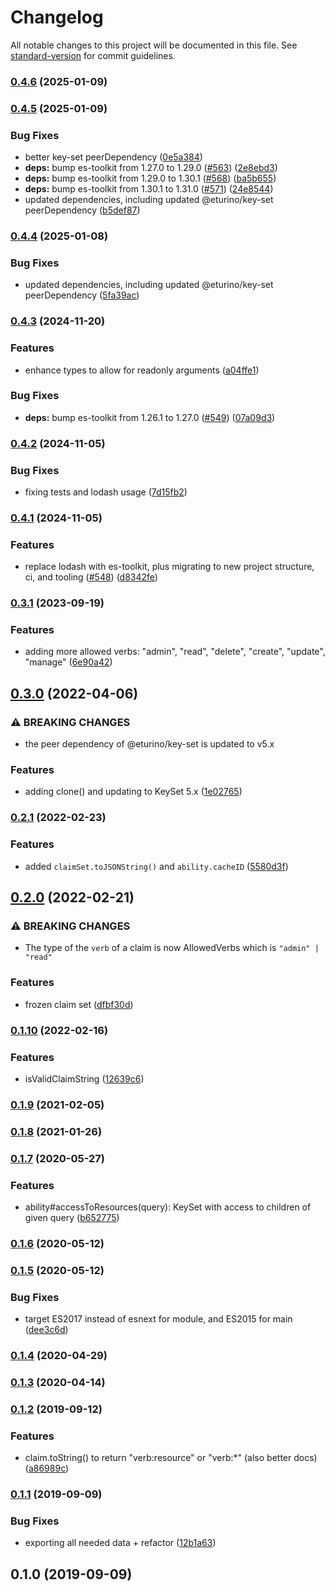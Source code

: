 # Changelog

All notable changes to this project will be documented in this file. See [standard-version](https://github.com/conventional-changelog/standard-version) for commit guidelines.

### [0.4.6](https://github.com/eturino/claims.ts/compare/v0.4.5...v0.4.6) (2025-01-09)

### [0.4.5](https://github.com/eturino/claims.ts/compare/v0.4.3...v0.4.5) (2025-01-09)


### Bug Fixes

* better key-set peerDependency ([0e5a384](https://github.com/eturino/claims.ts/commit/0e5a384844dae8ae0771d2ab819d2ace106d30d5))
* **deps:** bump es-toolkit from 1.27.0 to 1.29.0 ([#563](https://github.com/eturino/claims.ts/issues/563)) ([2e8ebd3](https://github.com/eturino/claims.ts/commit/2e8ebd3af9e8af6f790c966a28e4c3e95f702327))
* **deps:** bump es-toolkit from 1.29.0 to 1.30.1 ([#568](https://github.com/eturino/claims.ts/issues/568)) ([ba5b655](https://github.com/eturino/claims.ts/commit/ba5b655a392d23aa7cec5ae5d2cdf566d64b58d5))
* **deps:** bump es-toolkit from 1.30.1 to 1.31.0 ([#571](https://github.com/eturino/claims.ts/issues/571)) ([24e8544](https://github.com/eturino/claims.ts/commit/24e8544229cac6b95283fde1988789cbe04c6829))
* updated dependencies, including updated @eturino/key-set peerDependency ([b5def87](https://github.com/eturino/claims.ts/commit/b5def8701bb7fa8f7aebde64464e987039f6cb0c))

### [0.4.4](https://github.com/eturino/claims.ts/compare/v0.4.3...v0.4.4) (2025-01-08)


### Bug Fixes

* updated dependencies, including updated @eturino/key-set peerDependency ([5fa39ac](https://github.com/eturino/claims.ts/commit/5fa39ac2002a347ec5495f21b69709a277b56285))

### [0.4.3](https://github.com/eturino/claims.ts/compare/v0.4.2...v0.4.3) (2024-11-20)


### Features

* enhance types to allow for readonly arguments ([a04ffe1](https://github.com/eturino/claims.ts/commit/a04ffe1ef06ef95a054d2482661f28790cf1d324))


### Bug Fixes

* **deps:** bump es-toolkit from 1.26.1 to 1.27.0 ([#549](https://github.com/eturino/claims.ts/issues/549)) ([07a09d3](https://github.com/eturino/claims.ts/commit/07a09d3ab3f41f04a2fdf01c65cf82cd4e4b1f9b))

### [0.4.2](https://github.com/eturino/claims.ts/compare/v0.4.1...v0.4.2) (2024-11-05)


### Bug Fixes

* fixing tests and lodash usage ([7d15fb2](https://github.com/eturino/claims.ts/commit/7d15fb27dfef1858b47eaafaa42ae69d085f31ad))

### [0.4.1](https://github.com/eturino/claims.ts/compare/v0.3.1...v0.4.1) (2024-11-05)


### Features

* replace lodash with es-toolkit, plus migrating to new project structure, ci, and tooling ([#548](https://github.com/eturino/claims.ts/issues/548)) ([d8342fe](https://github.com/eturino/claims.ts/commit/d8342fe3bdfcd70192a4a2eed79b3cc038087c6d))

### [0.3.1](https://github.com/eturino/claims.ts/compare/v0.3.0...v0.3.1) (2023-09-19)


### Features

* adding more allowed verbs: "admin", "read", "delete", "create", "update", "manage" ([6e90a42](https://github.com/eturino/claims.ts/commit/6e90a42a9fc6f7b59d26ffd93b78ef9b35050322))

## [0.3.0](https://github.com/eturino/claims.ts/compare/v0.2.1...v0.3.0) (2022-04-06)


### ⚠ BREAKING CHANGES

* the peer dependency of @eturino/key-set is updated to v5.x

### Features

* adding clone() and updating to KeySet 5.x ([1e02765](https://github.com/eturino/claims.ts/commit/1e02765af382e53851c433458328b50340be7edb))

### [0.2.1](https://github.com/eturino/claims.ts/compare/v0.2.0...v0.2.1) (2022-02-23)


### Features

* added `claimSet.toJSONString()` and `ability.cacheID` ([5580d3f](https://github.com/eturino/claims.ts/commit/5580d3f83ca0680cd4b49d5447128f0d5034317a))

## [0.2.0](https://github.com/eturino/claims.ts/compare/v0.1.10...v0.2.0) (2022-02-21)


### ⚠ BREAKING CHANGES

* The type of the `verb` of a claim is now AllowedVerbs which is `"admin" | "read"`

### Features

* frozen claim set ([dfbf30d](https://github.com/eturino/claims.ts/commit/dfbf30d278dd18fbbbbeee33a8e7e2c50bfd5fd1))

### [0.1.10](https://github.com/eturino/claims.ts/compare/v0.1.9...v0.1.10) (2022-02-16)


### Features

* isValidClaimString ([12639c6](https://github.com/eturino/claims.ts/commit/12639c69c07d838705ec01c1ac414c823f177b91))

### [0.1.9](https://github.com/eturino/claims.ts/compare/v0.1.8...v0.1.9) (2021-02-05)

### [0.1.8](https://github.com/eturino/claims.ts/compare/v0.1.7...v0.1.8) (2021-01-26)

### [0.1.7](https://github.com/eturino/claims.ts/compare/v0.1.6...v0.1.7) (2020-05-27)


### Features

* ability#accessToResources(query): KeySet<string> with access to children of given query ([b652775](https://github.com/eturino/claims.ts/commit/b65277529c565f0d0d9ba30b9d0b1b83695d5321))

### [0.1.6](https://github.com/eturino/claims.ts/compare/v0.1.5...v0.1.6) (2020-05-12)

### [0.1.5](https://github.com/eturino/claims.ts/compare/v0.1.4...v0.1.5) (2020-05-12)


### Bug Fixes

* target ES2017 instead of esnext for module, and ES2015 for main ([dee3c6d](https://github.com/eturino/claims.ts/commit/dee3c6dc869c2c7f9a9a28f4038027c20c4c9765))

### [0.1.4](https://github.com/eturino/claims.ts/compare/v0.1.3...v0.1.4) (2020-04-29)

### [0.1.3](https://github.com/eturino/claims.ts/compare/v0.1.2...v0.1.3) (2020-04-14)

### [0.1.2](https://github.com/eturino/claims.ts/compare/v0.1.1...v0.1.2) (2019-09-12)


### Features

* claim.toString() to return "verb:resource" or "verb:*" (also better docs) ([a86989c](https://github.com/eturino/claims.ts/commit/a86989c))

### [0.1.1](https://github.com/eturino/claims.ts/compare/v0.1.0...v0.1.1) (2019-09-09)


### Bug Fixes

* exporting all needed data + refactor ([12b1a63](https://github.com/eturino/claims.ts/commit/12b1a63))

## 0.1.0 (2019-09-09)
